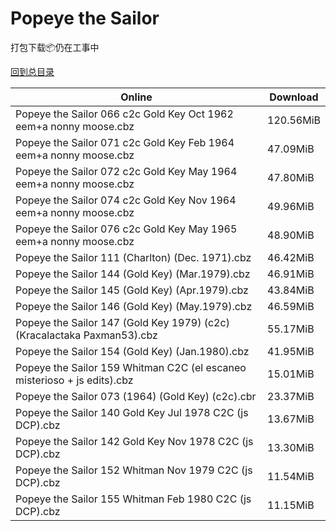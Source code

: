 # Popeye the Sailor

打包下载📦仍在工事中

[回到总目录](/Catalogs.md)







Online | Download
--- | ---
Popeye the Sailor 066 c2c Gold Key Oct 1962 eem+a nonny moose.cbz | 120.56MiB
Popeye the Sailor 071 c2c Gold Key Feb 1964 eem+a nonny moose.cbz | 47.09MiB
Popeye the Sailor 072 c2c Gold Key May 1964 eem+a nonny moose.cbz | 47.80MiB
Popeye the Sailor 074 c2c Gold Key Nov 1964 eem+a nonny moose.cbz | 49.96MiB
Popeye the Sailor 076 c2c Gold Key May 1965 eem+a nonny moose.cbz | 48.90MiB
Popeye the Sailor 111 (Charlton) (Dec. 1971).cbz | 46.42MiB
Popeye the Sailor 144 (Gold Key) (Mar.1979).cbz | 46.91MiB
Popeye the Sailor 145 (Gold Key) (Apr.1979).cbz | 43.84MiB
Popeye the Sailor 146 (Gold Key) (May.1979).cbz | 46.59MiB
Popeye the Sailor 147 (Gold Key 1979) (c2c) (Kracalactaka Paxman53).cbz | 55.17MiB
Popeye the Sailor 154 (Gold Key) (Jan.1980).cbz | 41.95MiB
Popeye the Sailor 159 Whitman C2C (el escaneo misterioso + js edits).cbz | 15.01MiB
Popeye the Sailor 073 (1964) (Gold Key) (c2c).cbr | 23.37MiB
Popeye the Sailor 140 Gold Key Jul 1978 C2C (js DCP).cbz | 13.67MiB
Popeye the Sailor 142 Gold Key Nov 1978 C2C (js DCP).cbz | 13.30MiB
Popeye the Sailor 152 Whitman Nov 1979 C2C (js DCP).cbz | 11.54MiB
Popeye the Sailor 155 Whitman Feb 1980 C2C (js DCP).cbz | 11.15MiB
